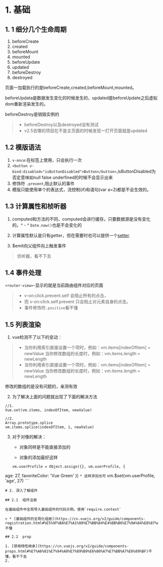 # 1. 基础

## 1. 1 细分几个生命周期


1. beforeCreate
2. created 
3. beforeMount
4. mounted
5. beforeUpdate
6. updated
7. beforeDestroy
8. destroyed

页面一加载执行的是beforeCreate,created,beforeMount,mounted。

beforeUpdata是数据发生变化的时候发生的，updated是beforeUpdate之后虚拟dom重新渲染发生的。

beforeDestroy是销毁实例的
> * beforeDestroy以及destroyed没有测试
> * v2.5去哪的项目在不是主页面的时候发现一打开页面就是updated


## 1.2 模版语法

1. `v-once`:在标签上使用，只会执行一次
2. `<button v-bind:disabled="isButtonDisabled">Button</button>`,isButtonDisabled为否定意味如null false underfined的时候不会显示出来
3. 修饰符 `.prevent`,阻止默认的事件
4. 模版只能使用单个的表达式，流控制(if)和语句(var a=2)都是不会生效的。

## 1.3 计算属性和桢听器

 1. computed和方法的不同，computed会进行缓存。只要数据源是没有变化的。^ - ^ `Date.now()`也是不会变化的

2. 计算属性默认是只有getter，但在需要时也可以提供一个[setter](https://cn.vuejs.org/v2/guide/computed.html#%E8%AE%A1%E7%AE%97%E5%B1%9E%E6%80%A7%E7%9A%84-setter).
3. $emit向父组件向上触发事件
 
> 侦听器，看不下去

## 1.4 事件处理


`<router-view>`-显示的就是当前路由组件对应的页面
>* v-on:click.prevent.self 会阻止所有的点击，
>* 而 v-on:click.self.prevent 只会阻止对元素自身的点击。
>* 事件修饰符`.positive`看不懂

## 1.5 列表渲染

1. vue检测不了以下的变动：

>* 当你利用索引直接设置一个项时，例如：vm.items[indexOfItem] = newValue
当你修改数组的长度时，例如：vm.items.length = newLength
>* 当你利用索引直接设置一个项时，例如：vm.items[indexOfItem] = newValue
当你修改数组的长度时，例如：vm.items.length = newLength

修改的数组的是没有问题的，亲测有效

2. 为了解决上面的问题就出现了下面的解决方法

```
//1.
Vue.set(vm.items, indexOfItem, newValue)

//2.
Array.prototype.splice
vm.items.splice(indexOfItem, 1, newValue)
```

3. 对于对像的解决：

	* 对象同样是不能直接添加的

	* 对象的添加最好这样
	```
	vm.userProfile = Object.assign({}, vm.userProfile, {
  age: 27,
  favoriteColor: 'Vue Green'
})
	```
	* 这样添加也可
	```
	vm.$set(vm.userProfile, 'age', 27)
	```
	
	# 2. 深入了解组件
	
	## 2.1  组件注册
	
	在基础组件中全局导入基础组件的代码示例。使用`require.context`
	
	> * [基础组件的全局化组册](https://cn.vuejs.org/v2/guide/components-registration.html#%E5%9F%BA%E7%A1%80%E7%BB%84%E4%BB%B6%E7%9A%84%E8%87%AA%E5%8A%A8%E5%8C%96%E5%85%A8%E5%B1%80%E6%B3%A8%E5%86%8C)不懂
	
	## 2.2  prop
	
	1. [禁用特性继承](https://cn.vuejs.org/v2/guide/components-props.html#%E7%A6%81%E7%94%A8%E7%89%B9%E6%80%A7%E7%BB%A7%E6%89%BF)不懂，看不下去
	2. 